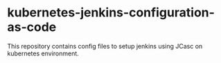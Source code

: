 # kubernetes-jenkins-configuration-as-code
This repository contains config files to setup jenkins using JCasc on kubernetes environment.

